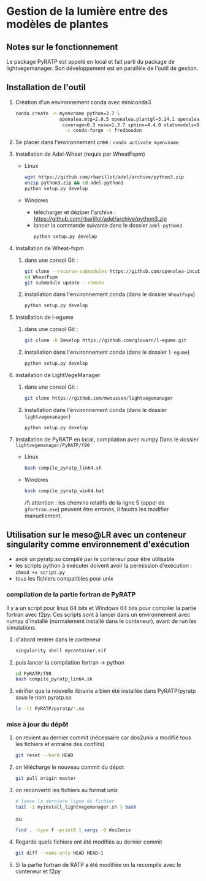 # Gestion de la lumière entre des modèles de plantes

## Notes sur le fonctionnement
Le package PyRATP est appelé en local et fait parti du package de lightvegemanager. Son développement est en parallèle de l'outil de gestion.

## Installation de l'outil
1) Création d'un environnement conda avec miniconda3
    ```bash
    conda create -n myenvname python=3.7 \
                    openalea.mtg=2.0.5 openalea.plantgl=3.14.1 openalea.lpy=3.9.2 alinea.caribu=8.0.7 alinea.astk=2.1.0 xlrd=2.0.1\
                     coverage=6.3 nose=1.3.7 sphinx=4.4.0 statsmodels=0.13.1 numpy=1.20.3 scipy=1.7.3 pandas=1.3.4 progressbar2=3.37.1\
                      -c conda-forge -c fredboudon
    ```

2) Se placer dans l'environnement créé : `conda activate myenvname`

3) Installation de Adel-Wheat (requis par WheatFspm)
   - Linux
        ```bash
        wget https://github.com/rbarillot/adel/archive/python3.zip
        unzip python3.zip && cd adel-python3
        python setup.py develop
        ```

    - Windows
        - télécharger et déziper l'archive : https://github.com/rbarillot/adel/archive/python3.zip
        - lancer la commande suivante dans le dossier `adel-python3`
            ```bash
            python setup.py develop
            ```
4) Installation de Wheat-fspm
    1) dans une consol Git :
        ```bash
        git clone --recurse-submodules https://github.com/openalea-incubator/WheatFspm.git
        cd WheatFspm
        git submodule update --remote
        ```
    2) installation dans l'environnement conda (dans le dossier `WheatFspm`)
        ```bash
        python setup.py develop
        ```

5) Installation de l-egume
    1) dans une consol Git :
        ```bash
        git clone -b Develop https://github.com/glouarn/l-egume.git
        ```
    2) installation dans l'environnement conda (dans le dossier `l-egume`)
        ```bash
        python setup.py develop
        ```

6) installation de LightVegeManager
    1) dans une consol Git :
        ```bash
        git clone https://github.com/mwoussen/lightvegemanager
        ```
    2) installation dans l'environnement conda (dans le dossier `lightvegemanager`)
        ```bash
        python setup.py develop
        ```

7) Installation de PyRATP en local, compilation avec numpy
   Dans le dossier `lightvegemanager/PyRATP/f90`
   - Linux
        ```bash
        bash compile_pyratp_lin64.sh
        ```
    - Windows
        ```bash
        bash compile_pyratp_win64.bat
        ```
        /!\ attention : les chemins relatifs de la ligne 5 (appel de `gfortran.exe`) peuvent être erronés, il faudra les modifier manuellement.

## Utilisation sur le meso@LR avec un conteneur singularity comme environnement d'exécution
* avoir un pyratp.so compilé par le conteneur pour être utilisable
* les scripts python à exécuter doivent avoir la permission d'exécution : `chmod +x script.py`
* tous les fichiers compatibles pour unix 

### compilation de la partie fortran de PyRATP
Il y a un script pour linux 64 bits et Windows 64 bits pour compiler la partie fortran avec f2py.
Ces scripts sont à lancer dans un environnement avec numpy d'installé (normalement installé dans le conteneur), avant de run les simulations.

1) d'abord rentrer dans le conteneur
    ```bash
    singularity shell mycontainer.sif
    ```

2) puis lancer la compilation fortran -> python 
    ```bash
    cd PyRATP/f90
    bash compile_pyratp_lin64.sh
    ```

3) vérifier que la nouvelle librairie a bien été installée dans PyRATP/pyratp sous le nom pyratp.so
    ```bash
    ls -lt PyRATP/pyratp/*.so
    ```

### mise à jour du dépôt 
1) on revient au dernier commit (nécessaire car dos2unix a modifié tous les fichiers et entraine des conflits)
    ```bash
    git reset --hard HEAD
    ```

2) on télécharge le nouveau commit du dépot
    ```bash
    git pull origin master
    ```

3) on reconvertit les fichiers au format unix
    ```bash
    # lance la derniere ligne du fichier
    tail -1 myinstall_lightvegemanager.sh | bash
    ```
    ou
    ```bash
    find . -type f -print0 | xargs -0 dos2unix
    ```

4) Regarde quels fichiers ont été modifiés au dernier commit
    ```bash
    git diff --name-only HEAD HEAD~1
    ```

5) Si la partie fortran de RATP a été modifiée on la recompile avec le conteneur et f2py